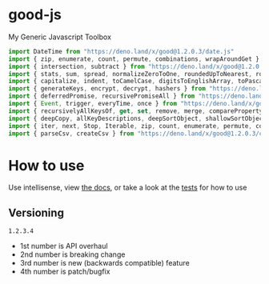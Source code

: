 # good-js

My Generic Javascript Toolbox

```js
import DateTime from "https://deno.land/x/good@1.2.0.3/date.js"
import { zip, enumerate, count, permute, combinations, wrapAroundGet } from "https://deno.land/x/good@1.2.0.3/array.js"
import { intersection, subtract } from "https://deno.land/x/good@1.2.0.3/set.js"
import { stats, sum, spread, normalizeZeroToOne, roundedUpToNearest, roundedDownToNearest } from "https://deno.land/x/good@1.2.0.3/math.js"
import { capitalize, indent, toCamelCase, digitsToEnglishArray, toPascalCase, toKebabCase, toSnakeCase, toScreamingtoKebabCase, toScreamingtoSnakeCase, toRepresentation, toString, escapeRegexMatch, escapeRegexReplace } from "https://deno.land/x/good@1.2.0.3/string.js"
import { generateKeys, encrypt, decrypt, hashers } from "https://deno.land/x/good@1.2.0.3/encryption.js"
import { deferredPromise, recursivePromiseAll } from "https://deno.land/x/good@1.2.0.3/async.js"
import { Event, trigger, everyTime, once } from "https://deno.land/x/good@1.2.0.3/events.js"
import { recursivelyAllKeysOf, get, set, remove, merge, compareProperty } from "https://deno.land/x/good@1.2.0.3/object.js"
import { deepCopy, allKeyDescriptions, deepSortObject, shallowSortObject, isGeneratorType } from "https://deno.land/x/good@1.2.0.3/value.js"
import { iter, next, Stop, Iterable, zip, count, enumerate, permute, combinations, slices, asyncIteratorToList, concurrentlyTransform, forkAndFilter } from "https://deno.land/x/good@1.2.0.3/iterable.js"
import { parseCsv, createCsv } from "https://deno.land/x/good@1.2.0.3/csv.js"
```


# How to use

Use intellisense, view [the docs](https://deno.land/x/good?doc), or take a look at the [tests](https://github.com/jeff-hykin/good-js/tree/master/tests) for how to use

## Versioning

`1.2.3.4`
- 1st number is API overhaul
- 2nd number is breaking change
- 3rd number is new (backwards compatible) feature 
- 4th number is patch/bugfix
